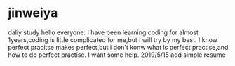 # jinweiya
daliy study
hello everyone:
I have been learning coding for almost 1years,coding is little complicated for me,but i will try by my best.
I know perfect pracitse makes perfect,but i don't konw what is perfect practise,and how to do perfect practise.
I want some help.
2019/5/15 add simple resume
